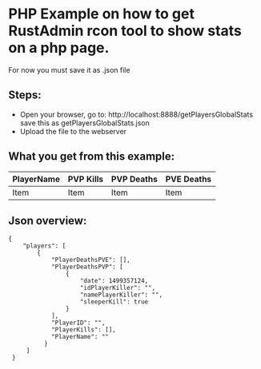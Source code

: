 # PHP Example on how to get RustAdmin rcon tool to show stats on a php page.

For now you must save it as .json file

## Steps:
- Open your browser, go to: http://localhost:8888/getPlayersGlobalStats
  save this as getPlayersGlobalStats.json
- Upload the file to the webserver

## What you get from this example:

| PlayerName     | PVP Kills      | PVP Deaths     | PVE Deaths     |
| :------------- | :------------- | :------------- | :------------- |
| Item           | Item           | Item           | Item           |


## Json overview:

```
{
    "players": [
        {
            "PlayerDeathsPVE": [],
            "PlayerDeathsPVP": [
                {
                    "date": 1499357124,
                    "idPlayerKiller": "",
                    "namePlayerKiller": "",
                    "sleeperKill": true
                }
            ],
            "PlayerID": "",
            "PlayerKills": [],
            "PlayerName": ""
          }
     ]
 }

```

